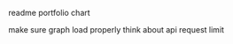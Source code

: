 <!-- msg when there is no buying power -->
<!-- button to add fund -->
<!-- watchlist item row is small -->
<!-- make disclaimer a scroller -->
<!-- fix search bar -->
readme
portfolio chart

make sure graph load properly
think about api request limit


<!-- Make demo login more visible -->
<!-- consider border radius to make it seem more native -->
<!-- more padding for graph and divider -->

<!-- persona link more differentiate -->
<!-- more padding gray and white txt in news -->
<!-- deanding.me -->
<!-- maybe make personal site mobile friendly -->


